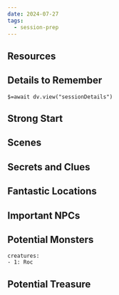 ```yaml
---
date: 2024-07-27
tags:
  - session-prep
---
```

## Resources


## Details to Remember
`$=await dv.view("sessionDetails")`

## Strong Start  


## Scenes  


## Secrets and Clues  


## Fantastic Locations  


## Important NPCs  


## Potential Monsters  
```encounter-table
creatures:
- 1: Roc
```

## Potential Treasure  
